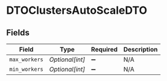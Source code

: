 # DTOClustersAutoScaleDTO


## Fields

| Field              | Type               | Required           | Description        |
| ------------------ | ------------------ | ------------------ | ------------------ |
| `max_workers`      | *Optional[int]*    | :heavy_minus_sign: | N/A                |
| `min_workers`      | *Optional[int]*    | :heavy_minus_sign: | N/A                |